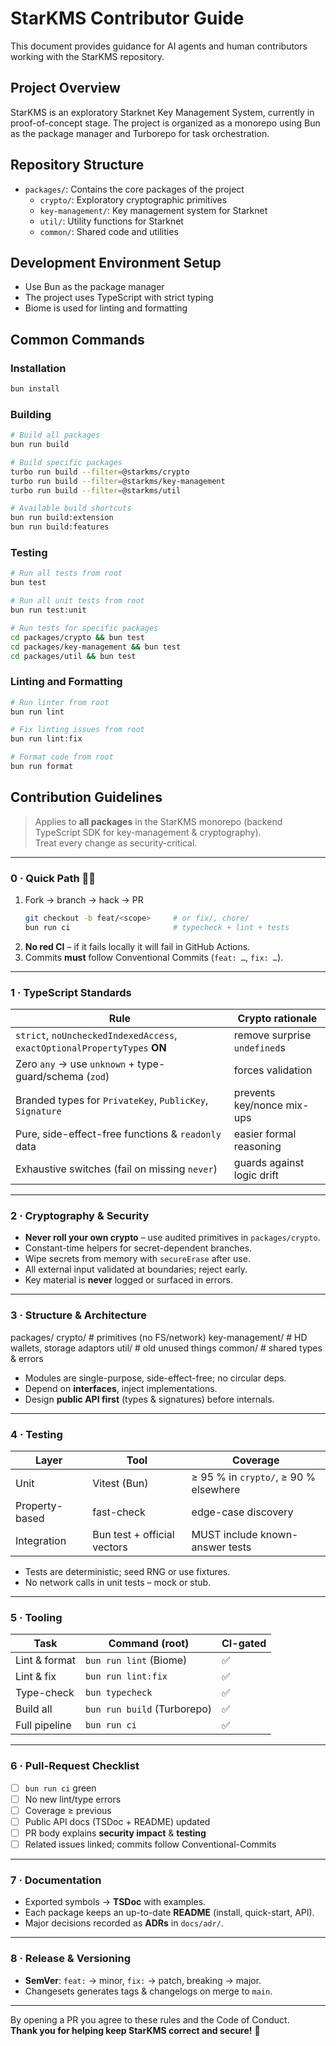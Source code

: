 # StarKMS Contributor Guide

This document provides guidance for AI agents and human contributors working with the StarKMS repository.

## Project Overview

StarKMS is an exploratory Starknet Key Management System, currently in proof-of-concept stage. The project is organized as a monorepo using Bun as the package manager and Turborepo for task orchestration.

## Repository Structure

- `packages/`: Contains the core packages of the project
  - `crypto/`: Exploratory cryptographic primitives
  - `key-management/`: Key management system for Starknet
  - `util/`: Utility functions for Starknet
  - `common/`: Shared code and utilities

## Development Environment Setup

- Use Bun as the package manager
- The project uses TypeScript with strict typing
- Biome is used for linting and formatting

## Common Commands

### Installation
```bash
bun install
```

### Building
```bash
# Build all packages
bun run build

# Build specific packages
turbo run build --filter=@starkms/crypto
turbo run build --filter=@starkms/key-management
turbo run build --filter=@starkms/util

# Available build shortcuts
bun run build:extension
bun run build:features
```

### Testing
```bash
# Run all tests from root
bun test

# Run all unit tests from root
bun run test:unit

# Run tests for specific packages
cd packages/crypto && bun test
cd packages/key-management && bun test
cd packages/util && bun test
```

### Linting and Formatting
```bash
# Run linter from root
bun run lint

# Fix linting issues from root
bun run lint:fix

# Format code from root
bun run format
```

## Contribution Guidelines

> Applies to **all packages** in the StarKMS monorepo (backend TypeScript SDK for key-management & cryptography).  
> Treat every change as security-critical.

---

### 0 · Quick Path 🏃‍♂️

1. Fork → branch → hack → PR  
   ~~~sh
   git checkout -b feat/<scope>     # or fix/, chore/
   bun run ci                       # typecheck + lint + tests
   ~~~
2. **No red CI** – if it fails locally it will fail in GitHub Actions.  
3. Commits **must** follow Conventional Commits (`feat: …`, `fix: …`).

---

### 1 · TypeScript Standards

| Rule | Crypto rationale |
|------|------------------|
| `strict`, `noUncheckedIndexedAccess`, `exactOptionalPropertyTypes` **ON** | remove surprise `undefined`s |
| Zero `any` → use `unknown` + type-guard/schema (`zod`) | forces validation |
| Branded types for `PrivateKey`, `PublicKey`, `Signature` | prevents key/nonce mix-ups |
| Pure, side-effect-free functions & `readonly` data | easier formal reasoning |
| Exhaustive switches (fail on missing `never`) | guards against logic drift |

---

### 2 · Cryptography & Security

* **Never roll your own crypto** – use audited primitives in `packages/crypto`.  
* Constant-time helpers for secret-dependent branches.  
* Wipe secrets from memory with `secureErase` after use.  
* All external input validated at boundaries; reject early.  
* Key material is **never** logged or surfaced in errors.

---

### 3 · Structure & Architecture
packages/
crypto/ # primitives (no FS/network)
key-management/ # HD wallets, storage adaptors
util/ # old unused things
common/ # shared types & errors


* Modules are single-purpose, side-effect-free; no circular deps.  
* Depend on **interfaces**, inject implementations.  
* Design **public API first** (types & signatures) before internals.  

---

### 4 · Testing

| Layer | Tool | Coverage |
|-------|------|----------|
| Unit  | Vitest (Bun) | ≥ 95 % in `crypto/`, ≥ 90 % elsewhere |
| Property-based | fast-check | edge-case discovery |
| Integration | Bun test + official vectors | MUST include known-answer tests |

* Tests are deterministic; seed RNG or use fixtures.  
* No network calls in unit tests – mock or stub.

---

### 5 · Tooling

| Task | Command (root) | CI-gated |
|------|----------------|----------|
| Lint & format | `bun run lint` (Biome) | ✅ |
| Lint & fix | `bun run lint:fix` |  ✅ |
| Type-check | `bun typecheck` | ✅ |
| Build all | `bun run build` (Turborepo) | ✅ |
| Full pipeline | `bun run ci` | ✅ |

---

### 6 · Pull-Request Checklist

- [ ] `bun run ci` green  
- [ ] No new lint/type errors  
- [ ] Coverage ≥ previous  
- [ ] Public API docs (TSDoc + README) updated  
- [ ] PR body explains **security impact** & **testing**  
- [ ] Related issues linked; commits follow Conventional-Commits

---

### 7 · Documentation

* Exported symbols → **TSDoc** with examples.  
* Each package keeps an up-to-date **README** (install, quick-start, API).  
* Major decisions recorded as **ADRs** in `docs/adr/`.

---

### 8 · Release & Versioning

* **SemVer**: `feat:` → minor, `fix:` → patch, breaking → major.  
* Changesets generates tags & changelogs on merge to `main`.

---

By opening a PR you agree to these rules and the Code of Conduct.  
**Thank you for helping keep StarKMS correct and secure!** 🚀
